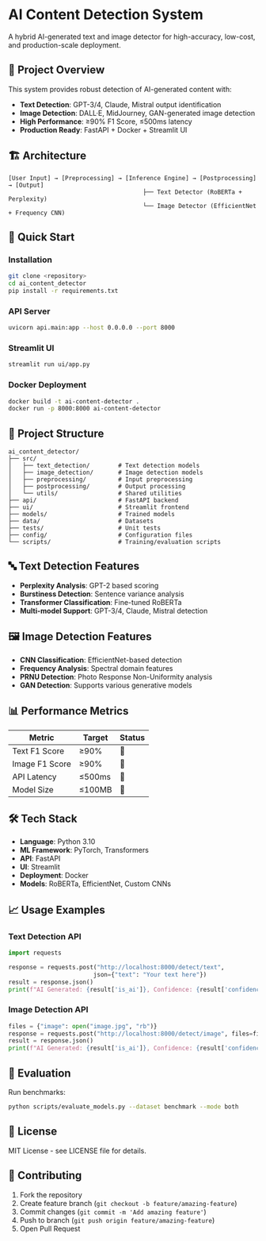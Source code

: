 # AI Content Detection System

A hybrid AI-generated text and image detector for high-accuracy, low-cost, and production-scale deployment.

## 🎯 Project Overview

This system provides robust detection of AI-generated content with:
- **Text Detection**: GPT-3/4, Claude, Mistral output identification
- **Image Detection**: DALL·E, MidJourney, GAN-generated image detection
- **High Performance**: ≥90% F1 Score, ≤500ms latency
- **Production Ready**: FastAPI + Docker + Streamlit UI

## 🏗️ Architecture

```
[User Input] → [Preprocessing] → [Inference Engine] → [Postprocessing] → [Output]
                                      ├── Text Detector (RoBERTa + Perplexity)
                                      └── Image Detector (EfficientNet + Frequency CNN)
```

## 🚀 Quick Start

### Installation

```bash
git clone <repository>
cd ai_content_detector
pip install -r requirements.txt
```

### API Server

```bash
uvicorn api.main:app --host 0.0.0.0 --port 8000
```

### Streamlit UI

```bash
streamlit run ui/app.py
```

### Docker Deployment

```bash
docker build -t ai-content-detector .
docker run -p 8000:8000 ai-content-detector
```

## 📁 Project Structure

```
ai_content_detector/
├── src/
│   ├── text_detection/        # Text detection models
│   ├── image_detection/       # Image detection models
│   ├── preprocessing/         # Input preprocessing
│   ├── postprocessing/        # Output processing
│   └── utils/                 # Shared utilities
├── api/                       # FastAPI backend
├── ui/                        # Streamlit frontend
├── models/                    # Trained models
├── data/                      # Datasets
├── tests/                     # Unit tests
├── config/                    # Configuration files
└── scripts/                   # Training/evaluation scripts
```

## 🔤 Text Detection Features

- **Perplexity Analysis**: GPT-2 based scoring
- **Burstiness Detection**: Sentence variance analysis
- **Transformer Classification**: Fine-tuned RoBERTa
- **Multi-model Support**: GPT-3/4, Claude, Mistral detection

## 🖼️ Image Detection Features

- **CNN Classification**: EfficientNet-based detection
- **Frequency Analysis**: Spectral domain features
- **PRNU Detection**: Photo Response Non-Uniformity analysis
- **GAN Detection**: Supports various generative models

## 📊 Performance Metrics

| Metric | Target | Status |
|--------|--------|--------|
| Text F1 Score | ≥90% | 🎯 |
| Image F1 Score | ≥90% | 🎯 |
| API Latency | ≤500ms | 🎯 |
| Model Size | ≤100MB | 🎯 |

## 🛠️ Tech Stack

- **Language**: Python 3.10
- **ML Framework**: PyTorch, Transformers
- **API**: FastAPI
- **UI**: Streamlit
- **Deployment**: Docker
- **Models**: RoBERTa, EfficientNet, Custom CNNs

## 📈 Usage Examples

### Text Detection API

```python
import requests

response = requests.post("http://localhost:8000/detect/text", 
                        json={"text": "Your text here"})
result = response.json()
print(f"AI Generated: {result['is_ai']}, Confidence: {result['confidence']}")
```

### Image Detection API

```python
files = {"image": open("image.jpg", "rb")}
response = requests.post("http://localhost:8000/detect/image", files=files)
result = response.json()
print(f"AI Generated: {result['is_ai']}, Confidence: {result['confidence']}")
```

## 🧪 Evaluation

Run benchmarks:

```bash
python scripts/evaluate_models.py --dataset benchmark --mode both
```

## 📝 License

MIT License - see LICENSE file for details.

## 🤝 Contributing

1. Fork the repository
2. Create feature branch (`git checkout -b feature/amazing-feature`)
3. Commit changes (`git commit -m 'Add amazing feature'`)
4. Push to branch (`git push origin feature/amazing-feature`)
5. Open Pull Request